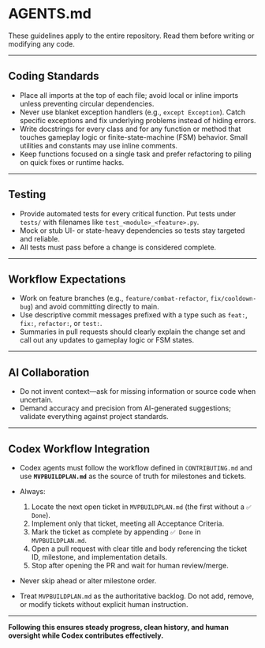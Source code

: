 # AGENTS.md

These guidelines apply to the entire repository. Read them before writing or modifying any code.

---

## Coding Standards

* Place all imports at the top of each file; avoid local or inline imports unless preventing circular dependencies.
* Never use blanket exception handlers (e.g., `except Exception`). Catch specific exceptions and fix underlying problems instead of hiding errors.
* Write docstrings for every class and for any function or method that touches gameplay logic or finite-state-machine (FSM) behavior. Small utilities and constants may use inline comments.
* Keep functions focused on a single task and prefer refactoring to piling on quick fixes or runtime hacks.

---

## Testing

* Provide automated tests for every critical function. Put tests under `tests/` with filenames like `test_<module>_<feature>.py`.
* Mock or stub UI- or state-heavy dependencies so tests stay targeted and reliable.
* All tests must pass before a change is considered complete.

---

## Workflow Expectations

* Work on feature branches (e.g., `feature/combat-refactor`, `fix/cooldown-bug`) and avoid committing directly to main.
* Use descriptive commit messages prefixed with a type such as `feat:`, `fix:`, `refactor:`, or `test:`.
* Summaries in pull requests should clearly explain the change set and call out any updates to gameplay logic or FSM states.

---

## AI Collaboration

* Do not invent context—ask for missing information or source code when uncertain.
* Demand accuracy and precision from AI-generated suggestions; validate everything against project standards.

---

## Codex Workflow Integration

* Codex agents must follow the workflow defined in `CONTRIBUTING.md` and use **`MVPBUILDPLAN.md`** as the source of truth for milestones and tickets.
* Always:

  1. Locate the next open ticket in `MVPBUILDPLAN.md` (the first without a `✅ Done`).
  2. Implement only that ticket, meeting all Acceptance Criteria.
  3. Mark the ticket as complete by appending `✅ Done` in `MVPBUILDPLAN.md`.
  4. Open a pull request with clear title and body referencing the ticket ID, milestone, and implementation details.
  5. Stop after opening the PR and wait for human review/merge.
* Never skip ahead or alter milestone order.
* Treat `MVPBUILDPLAN.md` as the authoritative backlog. Do not add, remove, or modify tickets without explicit human instruction.

---

**Following this ensures steady progress, clean history, and human oversight while Codex contributes effectively.**
